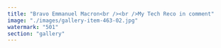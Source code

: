 ```yaml
---
title: "Bravo Emmanuel Macron<br /><br />My Tech Reco in comment"
image: "./images/gallery-item-463-02.jpg"
watermark: "501"
section: "gallery"
---
```

